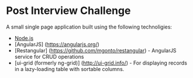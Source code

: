 # Post Interview Challenge

A small single page application built using the following technoligies:

* [Node.js](https://nodejs.org/en/)
* [AngularJS] (https://angularjs.org/)
* [Restangular] (https://github.com/mgonto/restangular) - AngularJS service for CRUD operations
* [ui-grid (formerly ng-grid)] (http://ui-grid.info/) - For displaying records
in a lazy-loading table with sortable columns.
